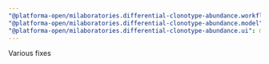 ```yaml
---
"@platforma-open/milaboratories.differential-clonotype-abundance.workflow": minor
"@platforma-open/milaboratories.differential-clonotype-abundance.model": minor
"@platforma-open/milaboratories.differential-clonotype-abundance.ui": minor
---
```


Various fixes
